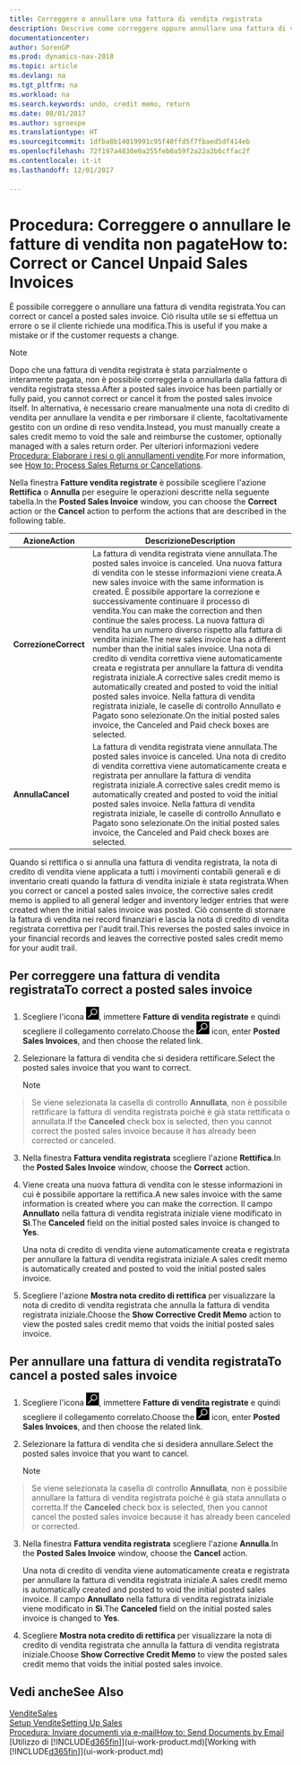 ```yaml
---
title: Correggere o annullare una fattura di vendita registrata
description: Descrive come correggere oppure annullare una fattura di vendita registrata e collegarla a una nota di credito di vendita.
documentationcenter: 
author: SorenGP
ms.prod: dynamics-nav-2018
ms.topic: article
ms.devlang: na
ms.tgt_pltfrm: na
ms.workload: na
ms.search.keywords: undo, credit memo, return
ms.date: 08/01/2017
ms.author: sgroespe
ms.translationtype: HT
ms.sourcegitcommit: 1dfba8b14019991c95f40ffd5f7fbaed5df414eb
ms.openlocfilehash: 72f197a4830e0a255feb0a59f2a22a2b6cffac2f
ms.contentlocale: it-it
ms.lasthandoff: 12/01/2017

---
```

# <a name="how-to-correct-or-cancel-unpaid-sales-invoices"></a><span data-ttu-id="b9ea5-103">Procedura: Correggere o annullare le fatture di vendita non pagate</span><span class="sxs-lookup"><span data-stu-id="b9ea5-103">How to: Correct or Cancel Unpaid Sales Invoices</span></span>
<span data-ttu-id="b9ea5-104">È possibile correggere o annullare una fattura di vendita registrata.</span><span class="sxs-lookup"><span data-stu-id="b9ea5-104">You can correct or cancel a posted sales invoice.</span></span> <span data-ttu-id="b9ea5-105">Ciò risulta utile se si effettua un errore o se il cliente richiede una modifica.</span><span class="sxs-lookup"><span data-stu-id="b9ea5-105">This is useful if you make a mistake or if the customer requests a change.</span></span>

> [!NOTE]  
>   <span data-ttu-id="b9ea5-106">Dopo che una fattura di vendita registrata è stata parzialmente o interamente pagata, non è possibile correggerla o annullarla dalla fattura di vendita registrata stessa.</span><span class="sxs-lookup"><span data-stu-id="b9ea5-106">After a posted sales invoice has been partially or fully paid, you cannot correct or cancel it from the posted sales invoice itself.</span></span> <span data-ttu-id="b9ea5-107">In alternativa, è necessario creare manualmente una nota di credito di vendita per annullare la vendita e per rimborsare il cliente, facoltativamente gestito con un ordine di reso vendita.</span><span class="sxs-lookup"><span data-stu-id="b9ea5-107">Instead, you must manually create a sales credit memo to void the sale and reimburse the customer, optionally managed with a sales return order.</span></span> <span data-ttu-id="b9ea5-108">Per ulteriori informazioni vedere [Procedura: Elaborare i resi o gli annullamenti vendite](sales-how-process-sales-returns-cancellations.md).</span><span class="sxs-lookup"><span data-stu-id="b9ea5-108">For more information, see [How to: Process Sales Returns or Cancellations](sales-how-process-sales-returns-cancellations.md).</span></span>

<span data-ttu-id="b9ea5-109">Nella finestra **Fatture vendita registrate** è possibile scegliere l'azione **Rettifica** o **Annulla** per eseguire le operazioni descritte nella seguente tabella.</span><span class="sxs-lookup"><span data-stu-id="b9ea5-109">In the **Posted Sales Invoice** window, you can choose the **Correct** action or the **Cancel** action to perform the actions that are described in the following table.</span></span>

| <span data-ttu-id="b9ea5-110">Azione</span><span class="sxs-lookup"><span data-stu-id="b9ea5-110">Action</span></span> | <span data-ttu-id="b9ea5-111">Descrizione</span><span class="sxs-lookup"><span data-stu-id="b9ea5-111">Description</span></span> |
| --- | --- |
| <span data-ttu-id="b9ea5-112">**Correzione**</span><span class="sxs-lookup"><span data-stu-id="b9ea5-112">**Correct**</span></span> |<span data-ttu-id="b9ea5-113">La fattura di vendita registrata viene annullata.</span><span class="sxs-lookup"><span data-stu-id="b9ea5-113">The posted sales invoice is canceled.</span></span> <span data-ttu-id="b9ea5-114">Una nuova fattura di vendita con le stesse informazioni viene creata.</span><span class="sxs-lookup"><span data-stu-id="b9ea5-114">A new sales invoice with the same information is created.</span></span> <span data-ttu-id="b9ea5-115">È possibile apportare la correzione e successivamente continuare il processo di vendita.</span><span class="sxs-lookup"><span data-stu-id="b9ea5-115">You can make the correction and then continue the sales process.</span></span> <span data-ttu-id="b9ea5-116">La nuova fattura di vendita ha un numero diverso rispetto alla fattura di vendita iniziale.</span><span class="sxs-lookup"><span data-stu-id="b9ea5-116">The new sales invoice has a different number than the initial sales invoice.</span></span> <span data-ttu-id="b9ea5-117">Una nota di credito di vendita correttiva viene automaticamente creata e registrata per annullare la fattura di vendita registrata iniziale.</span><span class="sxs-lookup"><span data-stu-id="b9ea5-117">A corrective sales credit memo is automatically created and posted to void the initial posted sales invoice.</span></span> <span data-ttu-id="b9ea5-118">Nella fattura di vendita registrata iniziale, le caselle di controllo Annullato e Pagato sono selezionate.</span><span class="sxs-lookup"><span data-stu-id="b9ea5-118">On the initial posted sales invoice, the Canceled and Paid check boxes are selected.</span></span> |
| <span data-ttu-id="b9ea5-119">**Annulla**</span><span class="sxs-lookup"><span data-stu-id="b9ea5-119">**Cancel**</span></span> |<span data-ttu-id="b9ea5-120">La fattura di vendita registrata viene annullata.</span><span class="sxs-lookup"><span data-stu-id="b9ea5-120">The posted sales invoice is canceled.</span></span> <span data-ttu-id="b9ea5-121">Una nota di credito di vendita correttiva viene automaticamente creata e registrata per annullare la fattura di vendita registrata iniziale.</span><span class="sxs-lookup"><span data-stu-id="b9ea5-121">A corrective sales credit memo is automatically created and posted to void the initial posted sales invoice.</span></span> <span data-ttu-id="b9ea5-122">Nella fattura di vendita registrata iniziale, le caselle di controllo Annullato e Pagato sono selezionate.</span><span class="sxs-lookup"><span data-stu-id="b9ea5-122">On the initial posted sales invoice, the Canceled and Paid check boxes are selected.</span></span> |

<span data-ttu-id="b9ea5-123">Quando si rettifica o si annulla una fattura di vendita registrata, la nota di credito di vendita viene applicata a tutti i movimenti contabili generali e di inventario creati quando la fattura di vendita iniziale è stata registrata.</span><span class="sxs-lookup"><span data-stu-id="b9ea5-123">When you correct or cancel a posted sales invoice, the corrective sales credit memo is applied to all general ledger and inventory ledger entries that were created when the initial sales invoice was posted.</span></span> <span data-ttu-id="b9ea5-124">Ciò consente di stornare la fattura di vendita nei record finanziari e lascia la nota di credito di vendita registrata correttiva per l'audit trail.</span><span class="sxs-lookup"><span data-stu-id="b9ea5-124">This reverses the posted sales invoice in your financial records and leaves the corrective posted sales credit memo for your audit trail.</span></span>

## <a name="to-correct-a-posted-sales-invoice"></a><span data-ttu-id="b9ea5-125">Per correggere una fattura di vendita registrata</span><span class="sxs-lookup"><span data-stu-id="b9ea5-125">To correct a posted sales invoice</span></span>
1. <span data-ttu-id="b9ea5-126">Scegliere l'icona ![Cerca pagina o report](media/ui-search/search_small.png "icona Cerca pagina o report"), immettere **Fatture di vendita registrate** e quindi scegliere il collegamento correlato.</span><span class="sxs-lookup"><span data-stu-id="b9ea5-126">Choose the ![Search for Page or Report](media/ui-search/search_small.png "Search for Page or Report icon") icon, enter **Posted Sales Invoices**, and then choose the related link.</span></span>  
2. <span data-ttu-id="b9ea5-127">Selezionare la fattura di vendita che si desidera rettificare.</span><span class="sxs-lookup"><span data-stu-id="b9ea5-127">Select the posted sales invoice that you want to correct.</span></span>

    > [!NOTE]  
>   <span data-ttu-id="b9ea5-128">Se viene selezionata la casella di controllo **Annullata**, non è possibile rettificare la fattura di vendita registrata poiché è già stata rettificata o annullata.</span><span class="sxs-lookup"><span data-stu-id="b9ea5-128">If the **Canceled** check box is selected, then you cannot correct the posted sales invoice because it has already been corrected or canceled.</span></span>
3. <span data-ttu-id="b9ea5-129">Nella finestra **Fattura vendita registrata** scegliere l'azione **Rettifica**.</span><span class="sxs-lookup"><span data-stu-id="b9ea5-129">In the **Posted Sales Invoice** window, choose the **Correct** action.</span></span>  
4. <span data-ttu-id="b9ea5-130">Viene creata una nuova fattura di vendita con le stesse informazioni in cui è possibile apportare la rettifica.</span><span class="sxs-lookup"><span data-stu-id="b9ea5-130">A new sales invoice with the same information is created where you can make the correction.</span></span> <span data-ttu-id="b9ea5-131">Il campo **Annullato** nella fattura di vendita registrata iniziale viene modificato in **Sì**.</span><span class="sxs-lookup"><span data-stu-id="b9ea5-131">The **Canceled** field on the initial posted sales invoice is changed to **Yes**.</span></span>

    <span data-ttu-id="b9ea5-132">Una nota di credito di vendita viene automaticamente creata e registrata per annullare la fattura di vendita registrata iniziale.</span><span class="sxs-lookup"><span data-stu-id="b9ea5-132">A sales credit memo is automatically created and posted to void the initial posted sales invoice.</span></span>
5. <span data-ttu-id="b9ea5-133">Scegliere l'azione **Mostra nota credito di rettifica** per visualizzare la nota di credito di vendita registrata che annulla la fattura di vendita registrata iniziale.</span><span class="sxs-lookup"><span data-stu-id="b9ea5-133">Choose the **Show Corrective Credit Memo** action to view the posted sales credit memo that voids the initial posted sales invoice.</span></span>

## <a name="to-cancel-a-posted-sales-invoice"></a><span data-ttu-id="b9ea5-134">Per annullare una fattura di vendita registrata</span><span class="sxs-lookup"><span data-stu-id="b9ea5-134">To cancel a posted sales invoice</span></span>
1. <span data-ttu-id="b9ea5-135">Scegliere l'icona ![Cerca pagina o report](media/ui-search/search_small.png "icona Cerca pagina o report"), immettere **Fatture di vendita registrate** e quindi scegliere il collegamento correlato.</span><span class="sxs-lookup"><span data-stu-id="b9ea5-135">Choose the ![Search for Page or Report](media/ui-search/search_small.png "Search for Page or Report icon") icon, enter **Posted Sales Invoices**, and then choose the related link.</span></span>  
2. <span data-ttu-id="b9ea5-136">Selezionare la fattura di vendita che si desidera annullare.</span><span class="sxs-lookup"><span data-stu-id="b9ea5-136">Select the posted sales invoice that you want to cancel.</span></span>

    > [!NOTE]  
>   <span data-ttu-id="b9ea5-137">Se viene selezionata la casella di controllo **Annullata**, non è possibile annullare la fattura di vendita registrata poiché è già stata annullata o corretta.</span><span class="sxs-lookup"><span data-stu-id="b9ea5-137">If the **Canceled** check box is selected, then you cannot cancel the posted sales invoice because it has already been canceled or corrected.</span></span>
3. <span data-ttu-id="b9ea5-138">Nella finestra **Fattura vendita registrata** scegliere l'azione **Annulla**.</span><span class="sxs-lookup"><span data-stu-id="b9ea5-138">In the **Posted Sales Invoice** window, choose the **Cancel** action.</span></span>

    <span data-ttu-id="b9ea5-139">Una nota di credito di vendita viene automaticamente creata e registrata per annullare la fattura di vendita registrata iniziale.</span><span class="sxs-lookup"><span data-stu-id="b9ea5-139">A sales credit memo is automatically created and posted to void the initial posted sales invoice.</span></span> <span data-ttu-id="b9ea5-140">Il campo **Annullato** nella fattura di vendita registrata iniziale viene modificato in **Sì**.</span><span class="sxs-lookup"><span data-stu-id="b9ea5-140">The **Canceled** field on the initial posted sales invoice is changed to **Yes**.</span></span>
4. <span data-ttu-id="b9ea5-141">Scegliere **Mostra nota credito di rettifica** per visualizzare la nota di credito di vendita registrata che annulla la fattura di vendita registrata iniziale.</span><span class="sxs-lookup"><span data-stu-id="b9ea5-141">Choose **Show Corrective Credit Memo** to view the posted sales credit memo that voids the initial posted sales invoice.</span></span>

## <a name="see-also"></a><span data-ttu-id="b9ea5-142">Vedi anche</span><span class="sxs-lookup"><span data-stu-id="b9ea5-142">See Also</span></span>
[<span data-ttu-id="b9ea5-143">Vendite</span><span class="sxs-lookup"><span data-stu-id="b9ea5-143">Sales</span></span>](sales-manage-sales.md)  
[<span data-ttu-id="b9ea5-144">Setup Vendite</span><span class="sxs-lookup"><span data-stu-id="b9ea5-144">Setting Up Sales</span></span>](sales-setup-sales.md)  
[<span data-ttu-id="b9ea5-145">Procedura: Inviare documenti via e-mail</span><span class="sxs-lookup"><span data-stu-id="b9ea5-145">How to: Send Documents by Email</span></span>](ui-how-send-documents-email.md)  
<span data-ttu-id="b9ea5-146">[Utilizzo di [!INCLUDE[d365fin](includes/d365fin_md.md)]](ui-work-product.md)</span><span class="sxs-lookup"><span data-stu-id="b9ea5-146">[Working with [!INCLUDE[d365fin](includes/d365fin_md.md)]](ui-work-product.md)</span></span>

